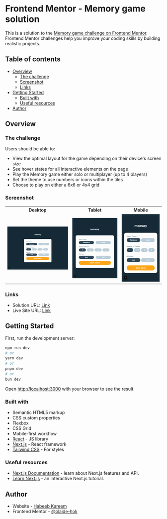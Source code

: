# Frontend Mentor - Memory game solution

This is a solution to the [Memory game challenge on Frontend Mentor](https://www.frontendmentor.io/challenges/memory-game-vse4WFPvM). Frontend Mentor challenges help you improve your coding skills by building realistic projects.

## Table of contents

-   [Overview](#overview)
    -   [The challenge](#the-challenge)
    -   [Screenshot](#screenshot)
    -   [Links](#links)
-   [Getting Started](#getting-started)
    -   [Built with](#built-with)
    -   [Useful resources](#useful-resources)
-   [Author](#author)

## Overview

### The challenge

Users should be able to:

-   View the optimal layout for the game depending on their device's screen size
-   See hover states for all interactive elements on the page
-   Play the Memory game either solo or multiplayer (up to 4 players)
-   Set the theme to use numbers or icons within the tiles
-   Choose to play on either a 6x6 or 4x4 grid

### Screenshot

<table>
 <tr>
    <th>Desktop</th>
    <th>Tablet</th>
    <th>Mobile</th>
  </tr>
  <tr>
    <td><img src="./memory-game-desktop.png" alt="Desktop version"></td>
    <td><img src="./memory-game-tablet.png" alt="Tablet version"></td>
    <td><img src="./memory-game-mobile.png" alt="Mobile version"></td>
  </tr>
</table>

### Links

-   Solution URL: [Link](https://your-solution-url.com)
-   Live Site URL: [Link](https://your-live-site-url.com)

## Getting Started

First, run the development server:

```bash
npm run dev
# or
yarn dev
# or
pnpm dev
# or
bun dev
```

Open [http://localhost:3000](http://localhost:3000) with your browser to see the result.

### Built with

-   Semantic HTML5 markup
-   CSS custom properties
-   Flexbox
-   CSS Grid
-   Mobile-first workflow
-   [React](https://reactjs.org/) - JS library
-   [Next.js](https://nextjs.org/) - React framework
-   [Tailwind CSS](https://tailwindcss.com/) - For styles

### Useful resources

-   [Next.js Documentation](https://nextjs.org/docs) - learn about Next.js features and API.
-   [Learn Next.js](https://nextjs.org/learn) - an interactive Next.js tutorial.

## Author

-   Website - [Habeeb Kareem](https://habeeb-dev.netlify.app)
-   Frontend Mentor - [@olaide-hok](https://www.frontendmentor.io/profile/olaide-hok)
